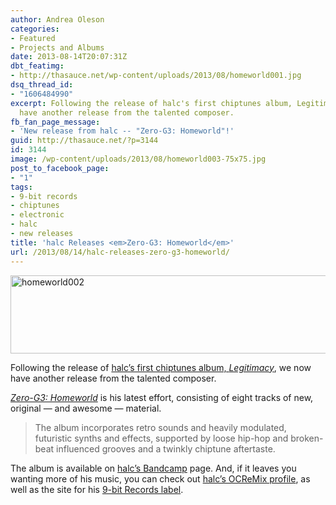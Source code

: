 ```yaml
---
author: Andrea Oleson
categories:
- Featured
- Projects and Albums
date: 2013-08-14T20:07:31Z
dbt_featimg:
- http://thasauce.net/wp-content/uploads/2013/08/homeworld001.jpg
dsq_thread_id:
- "1606484990"
excerpt: Following the release of halc's first chiptunes album, Legitimacy, we now
  have another release from the talented composer.
fb_fan_page_message:
- 'New release from halc -- "Zero-G3: Homeworld"!'
guid: http://thasauce.net/?p=3144
id: 3144
image: /wp-content/uploads/2013/08/homeworld003-75x75.jpg
post_to_facebook_page:
- "1"
tags:
- 9-bit records
- chiptunes
- electronic
- halc
- new releases
title: 'halc Releases <em>Zero-G3: Homeworld</em>'
url: /2013/08/14/halc-releases-zero-g3-homeworld/
---
```


<img class="aligncenter size-full wp-image-3147" alt="homeworld002" src="http://thasauce.net/wp-content/uploads/2013/08/homeworld002.jpg" width="757" height="125" srcset="http://thasauce.net/wp-content/uploads/2013/08/homeworld002.jpg 757w, http://thasauce.net/wp-content/uploads/2013/08/homeworld002-300x49.jpg 300w, http://thasauce.net/wp-content/uploads/2013/08/homeworld002-75x12.jpg 75w" sizes="(max-width: 757px) 100vw, 757px" />

Following the release of [halc&#8217;s first chiptunes album, _Legitimacy_](/2013/01/23/halc-releases-chiptune-album-legitimacy/ "halc Releases Chiptune Album Legitimacy"), we now have another release from the talented composer.

<a href="http://halc.bandcamp.com/album/zero-g3-homeworld" target="_blank"><em>Zero-G3: Homeworld</em></a> is his latest effort, consisting of eight tracks of new, original &#8212; and awesome &#8212; material.

> The album incorporates retro sounds and heavily modulated, futuristic synths and effects, supported by loose hip-hop and broken-beat influenced grooves and a twinkly chiptune aftertaste.

The album is available on <a href="http://halc.bandcamp.com/" target="_blank">halc&#8217;s Bandcamp</a> page. And, if it leaves you wanting more of his music, you can check out <a href="http://ocremix.org/artist/4793/halc" target="_blank">halc&#8217;s OCReMix profile</a>, as well as the site for his <a href="http://9bitrecords.com/" target="_blank">9-bit Records label</a>.